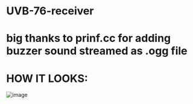 # UVB-76-receiver
# big thanks to prinf.cc for adding buzzer sound streamed as .ogg file


# HOW IT LOOKS:
![image](https://user-images.githubusercontent.com/65111609/178163174-3c6634cb-4097-4fa2-a94f-327e8895370c.png)
